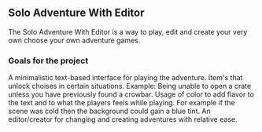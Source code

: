 ## Solo Adventure With Editor

The Solo Adventure With Editor is a way to play, edit and create your very own choose your own adventure games.

### Goals for the project

   A minimalistic text-based interface för playing the adventure.
   Item's that unlock choises in certain situations. Example: Being unable to open a crate unless you have previously found a crowbar.
   Usage of color to add flavor to the text and to what the players feels while playing. For example if the scene was cold then the background could gain a blue tint.
   An editor/creator for changing and creating adventures with relative ease.
   
